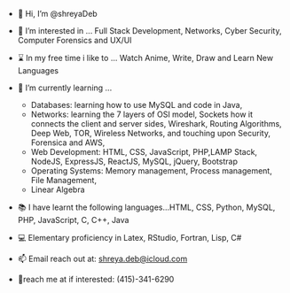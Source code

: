- 👋 Hi, I’m @shreyaDeb

- 👀 I’m interested in ... Full Stack Development, Networks, Cyber Security, Computer Forensics and UX/UI

- ⌛ In my free time i like to ... Watch Anime, Write, Draw and Learn New Languages

- 🌱 I’m currently learning ... 
    - Databases: learning how to use MySQL and code in Java, 
    - Networks: learning the 7 layers of OSI model, Sockets how it connects the client and server sides, Wireshark, Routing Algorithms, Deep Web, TOR, Wireless Networks, and touching upon Security, Forensica and AWS, 
    - Web Development: HTML, CSS, JavaScript, PHP,LAMP Stack, NodeJS, ExpressJS, ReactJS, MySQL, jQuery, Bootstrap
    - Operating Systems: Memory management, Process management, File Management, 
    - Linear Algebra

- 📚 I have learnt the following languages...HTML, CSS, Python, MySQL, PHP, JavaScript, C, C++, Java

- 💻 Elementary proficiency in Latex, RStudio, Fortran, Lisp, C#

- 📫 Email reach out at: shreya.deb@icloud.com

- 📱reach me at if interested: (415)-341-6290


<!---
shreyaDeb/shreyaDeb is a ✨ special ✨ repository because its `README.md` (this file) appears on your GitHub profile.
You can click the Preview link to take a look at your changes.
--->
